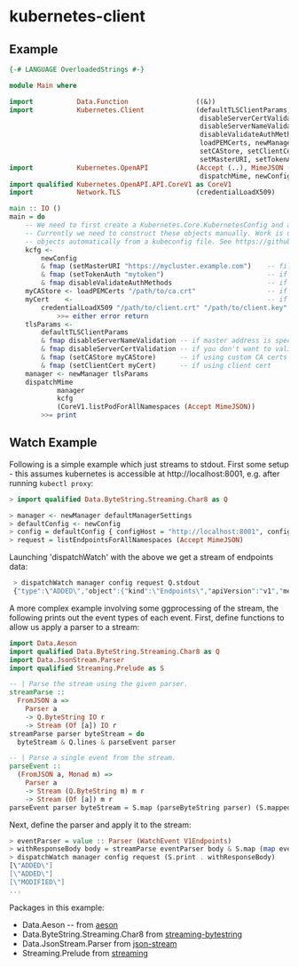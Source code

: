 # kubernetes-client

## Example

```haskell
{-# LANGUAGE OverloadedStrings #-}

module Main where

import           Data.Function                 ((&))
import           Kubernetes.Client             (defaultTLSClientParams,
                                                disableServerCertValidation,
                                                disableServerNameValidation,
                                                disableValidateAuthMethods,
                                                loadPEMCerts, newManager,
                                                setCAStore, setClientCert,
                                                setMasterURI, setTokenAuth)
import           Kubernetes.OpenAPI            (Accept (..), MimeJSON (..),
                                                dispatchMime, newConfig)
import qualified Kubernetes.OpenAPI.API.CoreV1 as CoreV1
import           Network.TLS                   (credentialLoadX509)

main :: IO ()
main = do
    -- We need to first create a Kubernetes.Core.KubernetesConfig and a Network.HTTP.Client.Manager.
    -- Currently we need to construct these objects manually. Work is underway to construct these
    -- objects automatically from a kubeconfig file. See https://github.com/kubernetes-client/haskell/issues/2.
    kcfg <-
        newConfig
        & fmap (setMasterURI "https://mycluster.example.com")    -- fill in master URI
        & fmap (setTokenAuth "mytoken")                          -- if using token auth
        & fmap disableValidateAuthMethods                        -- if using client cert auth
    myCAStore <- loadPEMCerts "/path/to/ca.crt"                  -- if using custom CA certs
    myCert    <-                                                 -- if using client cert
        credentialLoadX509 "/path/to/client.crt" "/path/to/client.key"
            >>= either error return
    tlsParams <-
        defaultTLSClientParams
        & fmap disableServerNameValidation -- if master address is specified as an IP address
        & fmap disableServerCertValidation -- if you don't want to validate the server cert at all (insecure)
        & fmap (setCAStore myCAStore)      -- if using custom CA certs
        & fmap (setClientCert myCert)      -- if using client cert
    manager <- newManager tlsParams
    dispatchMime
            manager
            kcfg
            (CoreV1.listPodForAllNamespaces (Accept MimeJSON))
        >>= print
```

## Watch Example
Following is a simple example which
just streams to stdout. First some setup - this assumes kubernetes is accessible
at http://localhost:8001, e.g. after running `kubectl proxy`:

```haskell
> import qualified Data.ByteString.Streaming.Char8 as Q

> manager <- newManager defaultManagerSettings
> defaultConfig <- newConfig
> config = defaultConfig { configHost = "http://localhost:8001", configValidateAuthMethods = False }
> request = listEndpointsForAllNamespaces (Accept MimeJSON)
```

Launching 'dispatchWatch' with the above we get a stream of endpoints data:

```haskell
 > dispatchWatch manager config request Q.stdout
 {"type":\"ADDED\","object":{"kind":\"Endpoints\","apiVersion":"v1","metadata":{"name":"heapster" ....
```

A more complex example involving some ggprocessing of the stream, the following
prints out the event types of each event. First, define functions to allow us apply
a parser to a stream:


```haskell
import Data.Aeson 
import qualified Data.ByteString.Streaming.Char8 as Q
import Data.JsonStream.Parser
import qualified Streaming.Prelude as S

-- | Parse the stream using the given parser.
streamParse ::
  FromJSON a =>
    Parser a
    -> Q.ByteString IO r
    -> Stream (Of [a]) IO r
streamParse parser byteStream = do
  byteStream & Q.lines & parseEvent parser

-- | Parse a single event from the stream.
parseEvent ::
  (FromJSON a, Monad m) =>
    Parser a
    -> Stream (Q.ByteString m) m r
    -> Stream (Of [a]) m r
parseEvent parser byteStream = S.map (parseByteString parser) (S.mapped Q.toStrict byteStream)
```

Next, define the parser and apply it to the stream:

```haskell 
> eventParser = value :: Parser (WatchEvent V1Endpoints)
> withResponseBody body = streamParse eventParser body & S.map (map eventType)
> dispatchWatch manager config request (S.print . withResponseBody)
[\"ADDED\"]
[\"ADDED\"]
[\"MODIFIED\"]
...
```

Packages in this example:
  * Data.Aeson -- from [aeson](https://hackage.haskell.org/package/aeson)
  * Data.ByteString.Streaming.Char8 from [streaming-bytestring](https://hackage.haskell.org/package/streaming-bytestring-0.1.5/docs/Data-ByteString-Streaming-Char8.html)
  * Data.JsonStream.Parser from [json-stream](https://hackage.haskell.org/package/json-stream-0.4.1.5/docs/Data-JsonStream-Parser.html)
  * Streaming.Prelude from [streaming](https://hackage.haskell.org/package/streaming-0.2.0.0/docs/Streaming-Prelude.html)
